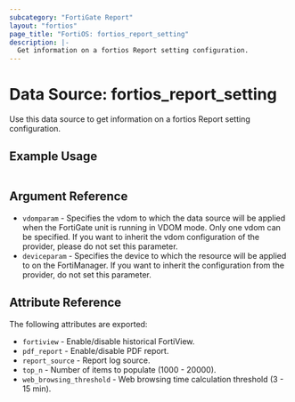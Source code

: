 ```yaml
---
subcategory: "FortiGate Report"
layout: "fortios"
page_title: "FortiOS: fortios_report_setting"
description: |-
  Get information on a fortios Report setting configuration.
---
```


# Data Source: fortios_report_setting
Use this data source to get information on a fortios Report setting configuration.


## Example Usage

```hcl

```

## Argument Reference

* `vdomparam` - Specifies the vdom to which the data source will be applied when the FortiGate unit is running in VDOM mode. Only one vdom can be specified. If you want to inherit the vdom configuration of the provider, please do not set this parameter.
* `deviceparam` - Specifies the device to which the resource will be applied to on the FortiManager. If you want to inherit the configuration from the provider, do not set this parameter.

## Attribute Reference

The following attributes are exported:

* `fortiview` - Enable/disable historical FortiView.
* `pdf_report` - Enable/disable PDF report.
* `report_source` - Report log source.
* `top_n` - Number of items to populate (1000 - 20000).
* `web_browsing_threshold` - Web browsing time calculation threshold (3 - 15 min).
